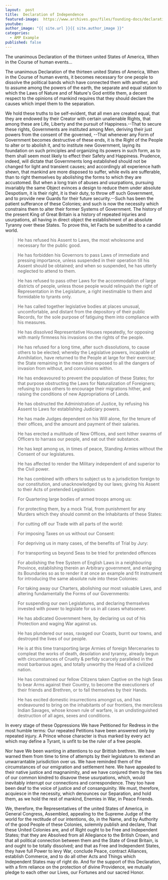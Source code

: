 ```yaml
---
layout:  post
title:  Declaration of Independence
featured-image:  https://www.archives.gov/files/founding-docs/declaration-of-independence-front-630.jpg
youtube:
author_image: "{{ site.url }}{{ site.author_image }}"
categories:
  - AMP Example
published: false
---
```

The unanimous Declaration of the thirteen united States of America, When in the Course of human events...

<!-- excerpt -->

The unanimous Declaration of the thirteen united States of America, When in the Course of human events, it becomes necessary for one people to dissolve the political bands which have connected them with another, and to assume among the powers of the earth, the separate and equal station to which the Laws of Nature and of Nature's God entitle them, a decent respect to the opinions of mankind requires that they should declare the causes which impel them to the separation.

<amp-youtube data-videoid="lBTCB7yLs8Y" layout="responsive" width="720" height="405"></amp-youtube>

We hold these truths to be self-evident, that all men are created equal, that they are endowed by their Creator with certain unalienable Rights, that among these are Life, Liberty and the pursuit of Happiness.--That to secure these rights, Governments are instituted among Men, deriving their just powers from the consent of the governed, --That whenever any Form of Government becomes destructive of these ends, it is the Right of the People to alter or to abolish it, and to institute new Government, laying its foundation on such principles and organizing its powers in such form, as to them shall seem most likely to effect their Safety and Happiness. Prudence, indeed, will dictate that Governments long established should not be changed for light and transient causes; and accordingly all experience hath shewn, that mankind are more disposed to suffer, while evils are sufferable, than to right themselves by abolishing the forms to which they are accustomed. But when a long train of abuses and usurpations, pursuing invariably the same Object evinces a design to reduce them under absolute Despotism, it is their right, it is their duty, to throw off such Government, and to provide new Guards for their future security.--Such has been the patient sufferance of these Colonies; and such is now the necessity which constrains them to alter their former Systems of Government. The history of the present King of Great Britain is a history of repeated injuries and usurpations, all having in direct object the establishment of an absolute Tyranny over these States. To prove this, let Facts be submitted to a candid world.

<amp-img width="630" height="748" layout="responsive" src="{{page.featured-image}}"></amp-img>

> He has refused his Assent to Laws, the most wholesome and necessary for the public good.

> He has forbidden his Governors to pass Laws of immediate and pressing importance, unless suspended in their operation till his Assent should be obtained; and when so suspended, he has utterly neglected to attend to them.

> He has refused to pass other Laws for the accommodation of large districts of people, unless those people would relinquish the right of Representation in the Legislature, a right inestimable to them and formidable to tyrants only.

> He has called together legislative bodies at places unusual, uncomfortable, and distant from the depository of their public Records, for the sole purpose of fatiguing them into compliance with his measures.

> He has dissolved Representative Houses repeatedly, for opposing with manly firmness his invasions on the rights of the people.

> He has refused for a long time, after such dissolutions, to cause others to be elected; whereby the Legislative powers, incapable of Annihilation, have returned to the People at large for their exercise; the State remaining in the mean time exposed to all the dangers of invasion from without, and convulsions within.

> He has endeavoured to prevent the population of these States; for that purpose obstructing the Laws for Naturalization of Foreigners; refusing to pass others to encourage their migrations hither, and raising the conditions of new Appropriations of Lands.

> He has obstructed the Administration of Justice, by refusing his Assent to Laws for establishing Judiciary powers.

> He has made Judges dependent on his Will alone, for the tenure of their offices, and the amount and payment of their salaries.

> He has erected a multitude of New Offices, and sent hither swarms of Officers to harrass our people, and eat out their substance.

> He has kept among us, in times of peace, Standing Armies without the Consent of our legislatures.

> He has affected to render the Military independent of and superior to the Civil power.

> He has combined with others to subject us to a jurisdiction foreign to our constitution, and unacknowledged by our laws; giving his Assent to their Acts of pretended Legislation:

> For Quartering large bodies of armed troops among us:

> For protecting them, by a mock Trial, from punishment for any Murders which they should commit on the Inhabitants of these States:

> For cutting off our Trade with all parts of the world:

> For imposing Taxes on us without our Consent:

> For depriving us in many cases, of the benefits of Trial by Jury:

> For transporting us beyond Seas to be tried for pretended offences

> For abolishing the free System of English Laws in a neighbouring Province, establishing therein an Arbitrary government, and enlarging its Boundaries so as to render it at once an example and fit instrument for introducing the same absolute rule into these Colonies:

> For taking away our Charters, abolishing our most valuable Laws, and altering fundamentally the Forms of our Governments:

> For suspending our own Legislatures, and declaring themselves invested with power to legislate for us in all cases whatsoever.

> He has abdicated Government here, by declaring us out of his Protection and waging War against us.

> He has plundered our seas, ravaged our Coasts, burnt our towns, and destroyed the lives of our people.

> He is at this time transporting large Armies of foreign Mercenaries to compleat the works of death, desolation and tyranny, already begun with circumstances of Cruelty & perfidy scarcely paralleled in the most barbarous ages, and totally unworthy the Head of a civilized nation.

> He has constrained our fellow Citizens taken Captive on the high Seas to bear Arms against their Country, to become the executioners of their friends and Brethren, or to fall themselves by their Hands.

> He has excited domestic insurrections amongst us, and has endeavoured to bring on the inhabitants of our frontiers, the merciless Indian Savages, whose known rule of warfare, is an undistinguished destruction of all ages, sexes and conditions.

In every stage of these Oppressions We have Petitioned for Redress in the most humble terms: Our repeated Petitions have been answered only by repeated injury. A Prince whose character is thus marked by every act which may define a Tyrant, is unfit to be the ruler of a free people.

Nor have We been wanting in attentions to our Brittish brethren. We have warned them from time to time of attempts by their legislature to extend an unwarrantable jurisdiction over us. We have reminded them of the circumstances of our emigration and settlement here. We have appealed to their native justice and magnanimity, and we have conjured them by the ties of our common kindred to disavow these usurpations, which, would inevitably interrupt our connections and correspondence. They too have been deaf to the voice of justice and of consanguinity. We must, therefore, acquiesce in the necessity, which denounces our Separation, and hold them, as we hold the rest of mankind, Enemies in War, in Peace Friends.

We, therefore, the Representatives of the united States of America, in General Congress, Assembled, appealing to the Supreme Judge of the world for the rectitude of our intentions, do, in the Name, and by Authority of the good People of these Colonies, solemnly publish and declare, That these United Colonies are, and of Right ought to be Free and Independent States; that they are Absolved from all Allegiance to the British Crown, and that all political connection between them and the State of Great Britain, is and ought to be totally dissolved; and that as Free and Independent States, they have full Power to levy War, conclude Peace, contract Alliances, establish Commerce, and to do all other Acts and Things which Independent States may of right do. And for the support of this Declaration, with a firm reliance on the protection of divine Providence, we mutually pledge to each other our Lives, our Fortunes and our sacred Honor.
